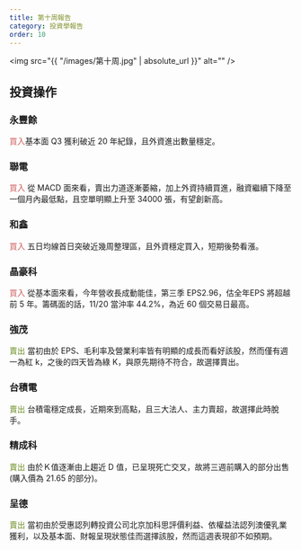 ```yaml
---
title: 第十周報告
category: 投資學報告
order: 10
---
```


<span class="image fit"><img src="{{ "/images/第十周.jpg" | absolute_url }}" alt="" /></span>

## 投資操作
### 永豐餘
<font color="IndianRed">買入</font>基本面 Q3 獲利破近 20 年紀錄，且外資進出數量穩定。

### 聯電
<font color="IndianRed">買入</font>
從 MACD 面來看，賣出力道逐漸萎縮，加上外資持續買進，融資繼續下降至一個月內最低點，且空單明顯上升至 34000 張，有望創新高。

### 和鑫
<font color="IndianRed">買入</font>
五日均線首日突破近幾周整理區，且外資穩定買入，短期後勢看漲。

### 晶豪科
<font color="IndianRed">買入</font>
從基本面來看，今年營收長成動能佳，第三季 EPS2.96，估全年EPS 將超越前 5 年。籌碼面的話，11/20 當沖率 44.2%，為近 60 個交易日最高。

### 強茂
<font color="OliveDrab">賣出</font>
當初由於 EPS、毛利率及營業利率皆有明顯的成長而看好該股，然而僅有週一為紅 k，之後的四天皆為綠 K，與原先期待不符合，故選擇賣出。

### 台積電
<font color="OliveDrab">賣出</font>
台積電穩定成長，近期來到高點，且三大法人、主力賣超，故選擇此時脫手。

### 精成科
<font color="OliveDrab">賣出</font>
由於Ｋ值逐漸由上趨近 D 值，已呈現死亡交叉，故將三週前購入的部分出售(購入價為 21.65 的部分)。

### 呈德
<font color="OliveDrab">賣出</font>
當初由於受惠認列轉投資公司北京加科思評價利益、依權益法認列澳優乳業獲利，以及基本面、財報呈現狀態佳而選擇該股，然而這週表現卻不如預期。




